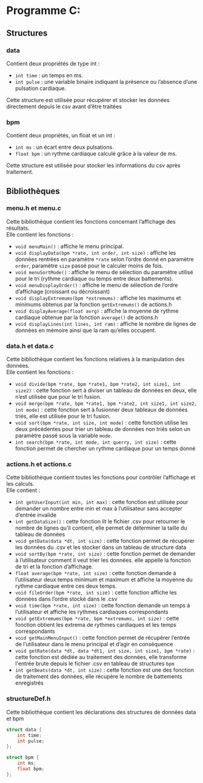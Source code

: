 # Programme C:
## Structures
### data  
Contient deux propriétés de type int :  
* `int time` : un temps en ms.
* `int pulse` : une variable binaire indiquant la présence ou l’absence d’une pulsation cardiaque.  

Cette structure est utilisée pour récupérer et stocker les données directement depuis le csv avant d’être traitées
### bpm
Contient deux propriétés, un float et un int :
* `int ms` : un écart entre deux pulsations.
* `float bpm` : un rythme cardiaque calculé grâce à la valeur de ms.  

Cette structure est utilisée pour stocker les informations du csv après traitement.
## Bibliothèques
### menu.h et menu.c
Cette bibliothèque contient les fonctions concernant l’affichage des résultats.  
Elle contient les fonctions :  
* `void menuMain()` : affiche le menu principal.  
* `void displayData(bpm *rate, int order, int size)` : affiche les données rentrées en paramètre `*rate` selon l’ordre donné en paramètre `order`, paramètre `size` passé pour le calculer moins de fois.  
* `void menuSortMode()` : affiche le menu de sélection du paramètre utilisé pour le tri (rythme cardiaque ou temps entre deux battements).
* `void menuDisplayOrder()` : affiche le menu de sélection de l’ordre d’affichage (croissant ou décroissant)
* `void displayExtremums(bpm *extremums)` : affiche les maximums et minimums obtenus par la fonction `getExtremums()` de actions.h
* `void displayAverage(float avrg)` : affiche la moyenne de rythme cardiaque obtenue par la fonction `average()` de actions.h
* `void displayLines(int lines, int ram)` : affiche le nombre de lignes de données en mémoire ainsi que la ram qu’elles occupent.
### data.h et data.c
Cette bibliothèque contient les fonctions relatives à la manipulation des données.  
Elle contient les fonctions : 
* `void divide(bpm *rate, bpm *rate1, bpm *rate2, int size1, int size2)` : cette fonction sert à diviser un tableau de données en deux, elle n’est utilisée que pour le tri fusion.
* `void merge(bpm *rate, bpm *rate1, bpm *rate2, int size1, int size2, int mode)` : cette fonction sert à fusionner deux tableaux de données triés, elle est utilisée pour le tri fusion.
* `void sort(bpm *rate, int size, int mode)` : cette fonction utilise les deux précédentes pour trier un tableau de données non triés selon un paramètre passé sous la variable `mode`.
* `int search(bpm *rate, int mode, int querry, int size)` : cette fonction permet de chercher un rythme cardiaque pour un temps donné
### actions.h et actions.c
Cette bibliothèque contient toutes les fonctions pour contrôler l’affichage et les calculs.  
Elle contient : 
* `int getUserInput(int min, int max)` : cette fonction est utilisée pour demander un nombre entre min et max à l’utilisateur sans accepter d’entrée invalide
* `int getDataSize()` : cette fonction lit le fichier .csv pour retourner le nombre de lignes qu’il contient, elle permet de déterminer la taille du tableau de données
* `void getData(data *dt, int size)` : cette fonction permet de récupérer les  données du .csv et les stocker dans un tableau de structure data
* `void sortBy(bpm *rate, int size)` : cette fonction permet de demander à l’utilisateur comment il veut trier les données. elle appelle la fonction de tri et la fonction d’affichage.
* `float average(bpm *rate, int size)` : cette fonction demande à l’utilisateur deux temps minimum et maximum et affiche la moyenne du rythme cardiaque entre ces deux temps.
* `void fileOrder(bpm *rate, int size)` : cette fonction affiche les données dans l’ordre stocké dans le .csv
* `void time(bpm *rate, int size)` : cette fonction demande un temps à l’utilisateur et affiche les rythmes cardiaques correspondants
* `void getExtremums(bpm *rate, bpm *extremums, int size)` : cette fonction obtient les extrema de rythmes cardiaques et les temps correspondants
* `void getMainMenuInput()` : cette fonction permet de récupérer l’entrée de l’utilisateur dans le menu principal et d’agir en conséquence
* `void getRate(data *dt, data *dt1, int size, int size1, bpm *rate)` : cette fonction est dédiée au traitement des données, elle transforme l'entrée brute depuis le fichier .csv en tableau de structures `bpm`
* `int getBeats(data *dt, int size)` : cette fonction est une des fonction de traitement des données, elle récupère le nombre de battements enregistrés
### structureDef.h
Cette bibliothèque contient les déclarations des structures de données data et bpm  
```c
struct data {
    int time;
    int pulse;
};
```

```c
struct bpm {
    int ms;
    float bpm;
};
```

